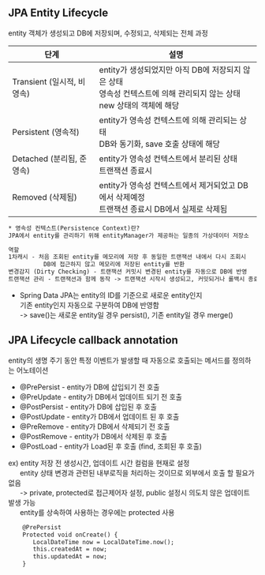 ## JPA Entity Lifecycle
entity 객체가 생성되고 DB에 저장되며, 수정되고, 삭제되는 전체 과정

|단계|설명|
|------|---|
|Transient (일시적, 비영속) |entity가 생성되었지만 아직 DB에 저장되지 않은 상태 <br/> 영속성 컨텍스트에 의해 관리되지 않는 상태 <br/> new 상태의 객체에 해당|
|Persistent (영속적) |entity가 영속성 컨텍스트에 의해 관리되는 상태 <br/> DB와 동기화, save 호출 상태에 해당 |
|Detached (분리됨, 준영속) |entity가 영속성 컨텍스트에서 분리된 상태  <br/> 트랜잭션 종료시 |
|Removed (삭제됨) |entity가 영속성 컨텍스트에서 제거되었고 DB에서 삭제예정 <br/> 트랜잭션 종료시 DB에서 실제로 삭제됨 |
```xml
* 영속성 컨텍스트(Persistence Context)란?
JPA에서 entity를 관리하기 위해 entityManager가 제공하는 일종의 가상데이터 저장소

역할
1차캐시 - 처음 조회된 entity를 메모리에 저장 후 동일한 트랜잭션 내에서 다시 조회시
          DB에 접근하지 않고 메모리에 저장된 entity를 반환 
변경감지 (Dirty Checking) - 트랜잭션 커밋시 변경된 entity를 자동으로 DB에 반영
트랜잭션 관리 - 트랜잭션과 함께 동작 -> 트랜잭션 시작시 생성되고, 커밋되거나 롤백시 종료됨
```
* Spring Data JPA는 entity의 ID를 기준으로 새로운 entity인지 <br/>
 기존 entity인지 자동으로 구분하여 DB에 반영함  <br/>
 -> save()는 새로운 entity일 경우 persist(), 기존 entity일 경우 merge() 

## JPA Lifecycle callback annotation
entity의 생명 주기 동안 특정 이벤트가 발생할 때 자동으로 호출되는 메서드를 정의하는 어노테이션 <br/>

- @PrePersist - entity가 DB에 삽입되기 전 호출
- @PreUpdate - entity가 DB에서 업데이트 되기 전 호출
- @PostPersist - entity가 DB에 삽입된 후 호출
- @PostUpdate - entity가 DB에서 업데이트 된 후 호출 
- @PreRemove - entity가 DB에서 삭제되기 전 호출 
- @PostRemove - entity가 DB에서 삭제된 후 호출
- @PostLoad - entity가 Load된 후 호출 (find, 조회된 후 호출)

ex) entity 저장 전 생성시간, 업데이트 시간 컬럼을 현재로 설정 <br/>
&nbsp;&nbsp;&nbsp;&nbsp;&nbsp;&nbsp;entity 상태 변경과 관련된 내부로직을 처리하는 것이므로 외부에서 호출 할 필요가 없음 <br/>
&nbsp;&nbsp;&nbsp;&nbsp;&nbsp;&nbsp;-> private, protected로 접근제어자 설정, public 설정시 의도치 않은 업데이트 발생 가능 <br/>
&nbsp;&nbsp;&nbsp;&nbsp;&nbsp;&nbsp;entity를 상속하여 사용하는 경우에는 protected 사용

```xml
    @PrePersist
    Protected void onCreate() {
       LocalDateTime now = LocalDateTime.now();
       this.createdAt = now;
       this.updatedAt = now;
    }
```





